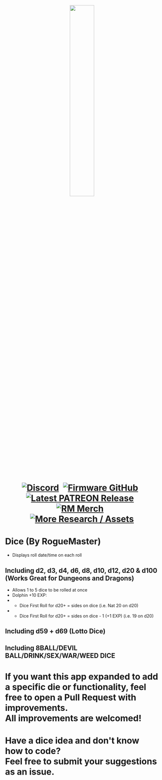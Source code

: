 <h1 align="center"><a href='https://rogue-master.net'><img src="https://rogue-master.net/img/rmlogo.png" width="40%"></a>
<br><a href='https://discord.gg/gF2bBUzAFe' target='_blank'><img src='https://rogue-master.net/img/Discord.png' alt='Discord' title='Discord'></a>
&nbsp;<a href='https://github.com/RogueMaster/flipperzero-firmware-wPlugins/releases/latest' target='_blank'><img src='https://rogue-master.net/img/Github.png' alt='Firmware GitHub' title='Firmware GitHub'></a>
&nbsp;<a href='https://www.patreon.com/RogueMaster?filters[tag]=Latest%20Release' target='_blank'><img src='https://rogue-master.net/img/Patreon.png' alt='Latest PATREON Release' title='Latest PATREON Release'></a>
&nbsp;<a href='https://shop.rogue-master.net/' target='_blank'><img src='https://rogue-master.net/img/Merch.png' alt='RM Merch'' title='RM Merch'></a>
&nbsp;<a href='https://github.com/RogueMaster/awesome-flipperzero-withModules' target='_blank'><img src='https://rogue-master.net/img/Resources.png' alt='More Research / Assets' title='More Research / Assets'></a></h1>

# Dice (By RogueMaster)
- Displays roll date/time on each roll
## Including d2, d3, d4, d6, d8, d10, d12, d20 & d100 (Works Great for Dungeons and Dragons)
- Allows 1 to 5 dice to be rolled at once
- Dolphin +10 EXP:
- - Dice First Roll for d20+ = sides on dice (i.e. Nat 20 on d20)
- - Dice First Roll for d20+ = sides on dice - 1 (+1 EXP) (i.e. 19 on d20)
## Including d59 + d69 (Lotto Dice)
## Including 8BALL/DEVIL BALL/DRINK/SEX/WAR/WEED DICE

# If you want this app expanded to add a specific die or functionality, feel free to open a Pull Request with improvements. <br>All improvements are welcomed!

# Have a dice idea and don't know how to code?<br>Feel free to submit your suggestions as an issue.
